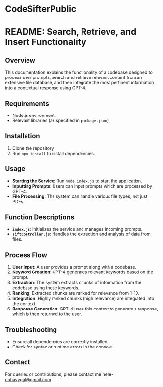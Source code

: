# CodeSifterPublic
# README: Search, Retrieve, and Insert Functionality

## Overview
This documentation explains the functionality of a codebase designed to process user prompts, search and retrieve relevant content from an extensive file database, and then integrate the most pertinent information into a contextual response using GPT-4.

## Requirements
- Node.js environment.
- Relevant libraries (as specified in `package.json`).

## Installation
1. Clone the repository.
2. Run `npm install` to install dependencies.

## Usage
- **Starting the Service**: Run `node index.js` to start the application.
- **Inputting Prompts**: Users can input prompts which are processed by GPT-4.
- **File Processing**: The system can handle various file types, not just PDFs.

## Function Descriptions
- **`index.js`**: Initializes the service and manages incoming prompts.
- **`siftController.js`**: Handles the extraction and analysis of data from files.

## Process Flow
1. **User Input**: A user provides a prompt along with a codebase.
2. **Keyword Creation**: GPT-4 generates relevant keywords based on the prompt.
3. **Extraction**: The system extracts chunks of information from the codebase using these keywords.
4. **Ranking**: Extracted chunks are ranked for relevance from 1-10.
5. **Integration**: Highly ranked chunks (high relevance) are integrated into the context.
6. **Response Generation**: GPT-4 uses this context to generate a response, which is then returned to the user.

## Troubleshooting
- Ensure all dependencies are correctly installed.
- Check for syntax or runtime errors in the console.

## Contact
For queries or contributions, please contact me here- cohavygal@gmail.com
